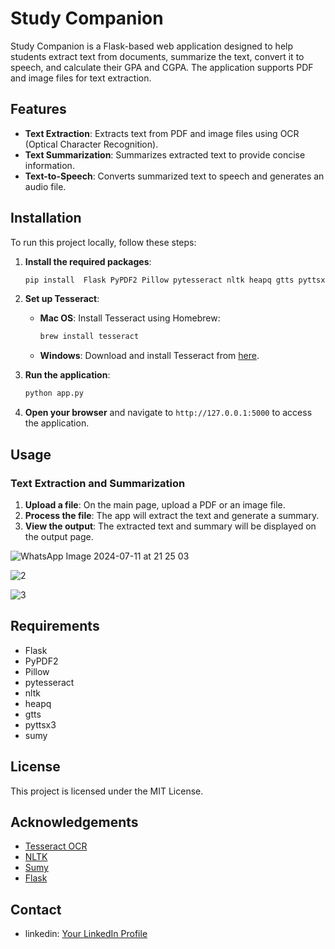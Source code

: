 # Study Companion

Study Companion is a Flask-based web application designed to help students extract text from documents, summarize the text, convert it to speech, and calculate their GPA and CGPA. The application supports PDF and image files for text extraction.

## Features

- **Text Extraction**: Extracts text from PDF and image files using OCR (Optical Character Recognition).
- **Text Summarization**: Summarizes extracted text to provide concise information.
- **Text-to-Speech**: Converts summarized text to speech and generates an audio file.

## Installation

To run this project locally, follow these steps:

1. **Install the required packages**:

    ```sh
    pip install  Flask PyPDF2 Pillow pytesseract nltk heapq gtts pyttsx3 sumy

    ```

2. **Set up Tesseract**:

    - **Mac OS**: Install Tesseract using Homebrew:

        ```sh
        brew install tesseract
        ```

    - **Windows**: Download and install Tesseract from [here](https://github.com/UB-Mannheim/tesseract/wiki).

3. **Run the application**:

    ```sh
    python app.py
    ```

6. **Open your browser** and navigate to `http://127.0.0.1:5000` to access the application.

## Usage

### Text Extraction and Summarization

1. **Upload a file**: On the main page, upload a PDF or an image file.
2. **Process the file**: The app will extract the text and generate a summary.
3. **View the output**: The extracted text and summary will be displayed on the output page.

![WhatsApp Image 2024-07-11 at 21 25 03](https://github.com/Musaraf05/Study-Companion/assets/144513710/ab1cfae9-6a5b-4c71-a00e-502ab6e8e95e)

![2](https://github.com/Musaraf05/Study-Companion/assets/144513710/de906a5c-cd10-49cb-9f76-0718fe03f674)

![3](https://github.com/Musaraf05/Study-Companion/assets/144513710/2149e1e5-1056-48af-b6b3-57b3205d5db7)


## Requirements

- Flask
- PyPDF2
- Pillow
- pytesseract
- nltk
- heapq
- gtts
- pyttsx3
- sumy


## License

This project is licensed under the MIT License.

## Acknowledgements

- [Tesseract OCR](https://github.com/tesseract-ocr/tesseract)
- [NLTK](https://www.nltk.org/)
- [Sumy](https://github.com/miso-belica/sumy)
- [Flask](https://flask.palletsprojects.com/)


## Contact

- linkedin: [Your LinkedIn Profile](www.linkedin.com/in/mohamed-musaraf-180877244)
